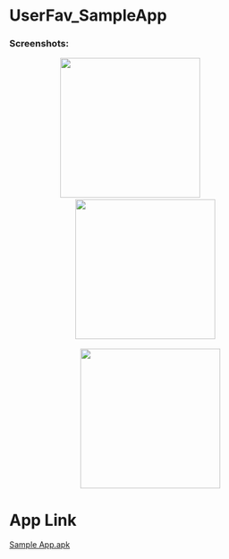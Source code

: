 # UserFav_SampleApp

<h3>Screenshots:</h3>
<p align="center">
  <img src="https://github.com/ShobhitSaxena63/UserFav_SampleApp/assets/100696254/dfb1a809-7371-46f2-a8d5-95db2baa3ce9.png" width="250">
  &emsp;
  &emsp;
  &emsp;
  &emsp;
  <img src="https://github.com/ShobhitSaxena63/UserFav_SampleApp/assets/100696254/930ed37c-f744-4aa6-a66d-0d58377f1172.png" width="250">
   &emsp;
</p> 

<p align="center">
  <img src="https://github.com/ShobhitSaxena63/UserFav_SampleApp/assets/100696254/36595b8e-70bc-40bb-84ba-d1bdba87bf6a.png" width="250">


<h1>App Link</h1>
<a href="https://drive.google.com/file/d/1wN8f7f2bH_0aM0rGAUuk2TsRFYrMw7vj/view?usp=sharing">Sample App.apk</a>

